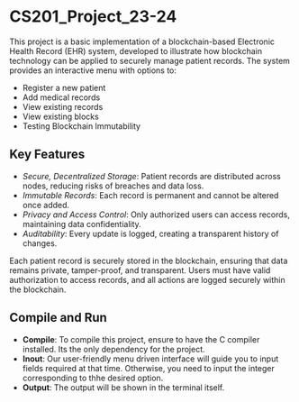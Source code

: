 # CS201_Project_23-24

This project is a basic implementation of a blockchain-based Electronic Health Record (EHR) system, developed to illustrate how blockchain technology can be applied to securely manage patient records. The system provides an interactive menu with options to:

- Register a new patient
- Add medical records
- View existing records
- View existing blocks
- Testing Blockchain Immutability

## Key Features

- *Secure, Decentralized Storage*: Patient records are distributed across nodes, reducing risks of breaches and data loss.
- *Immutable Records*: Each record is permanent and cannot be altered once added.
- *Privacy and Access Control*: Only authorized users can access records, maintaining data confidentiality.
- *Auditability*: Every update is logged, creating a transparent history of changes.

Each patient record is securely stored in the blockchain, ensuring that data remains private, tamper-proof, and transparent. Users must have valid authorization to access records, and all actions are logged securely within the blockchain. 

## Compile and Run

- **Compile**: To compile this project, ensure to have the C compiler installed. Its the only dependency for the project.
- **Inout**: Our user-friendly menu driven interface will guide you to input fields required at that time. Otherwise, you need to input the integer corresponding to thhe desired option.
- **Output**: The output will be shown in the terminal itself.
